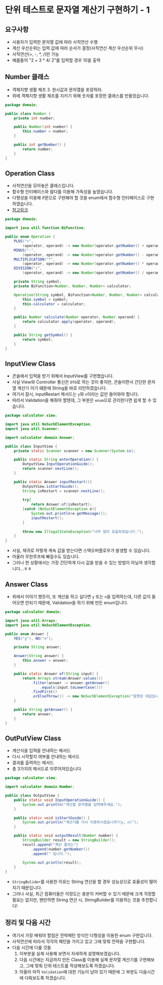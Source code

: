 # 단위 테스트로 문자열 계산기 구현하기 - 1

## 요구사항
- 사용자가 입력한 문자열 값에 따라 사칙연산 수행
- 계산 우산순위는 입력 값에 따라 순서가 결정(사칙연산 계산 우선순위 무시)
- 사칙연산(+, -, *, /)만 가능
- 예를들어 "2 + 3 * 4/ 2"를 입력할 경우 10을 출력

## Number 클래스
- 객체지향 생활 체조 3. 원시값과 문자열을 포장하라.
- 위에 객체지향 생활 체조를 지키기 위해 숫자를 포장한 클래스를 만들었습니다.

````java
package domain;

public class Number {
	private int number;

	public Number(int number) {
		this.number = number;
	}

	public int getNumber() {
		return number;
	}
}
````

## Operation Class 
- 사칙연산을 모아놓은 클래스입니다.
- 함수형 인터페이스와 람다를 이용해 가독성을 높였습니다.
- 다형성을 이용해 if문으로 구현해야 할 것을 enum에서 함수형 인터페이스로 구현하였습니다.
- [참고링크](https://www.slipp.net/questions/566)

```java
package domain;

import java.util.function.BiFunction;

public enum Operation {
	PLUS("+",
		(operator, operand) -> new Number(operator.getNumber() + operand.getNumber())),
	MINUS("-",
		(operator, operand) -> new Number(operator.getNumber() - operand.getNumber())),
	MULTIPLICATION("*",
		(operator, operand) -> new Number(operator.getNumber() * operand.getNumber())),
	DIVISION("/",
		(operator, operand) -> new Number(operator.getNumber() / operand.getNumber()));

	private String symbol;
	private BiFunction<Number, Number, Number> calculator;

	Operation(String symbol, BiFunction<Number, Number, Number> calculator) {
		this.symbol = symbol;
		this.calculator = calculator;
	}

	public Number calculate(Number operator, Number operand) {
		return calculator.apply(operator, operand);
	}

	public String getSymbol() {
		return symbol;
	}
}
```

## InputView Class

- 콘솔에서 입력을 받기 위해서 InputView를 구현했습니다.
- 사실 View와 Controller 통신은 `DTO`로 하는 것이 좋지만, 콘솔이면서 간단한 문자열 계산기 이기 떄문에 String을 바로 리턴하겠습니다.
- 여기서 잠시, inputRestart 메서드는 `y`와 `n`이라는 값만 들어와야 합니다.
- 따라서 Validation을 해줘야 할텐데, 그 부분은 `enum`으로 관리한다면 쉽게 할 수 있습니다.

````java
package calculator.view;

import java.util.NoSuchElementException;
import java.util.Scanner;

import calculator.domain.Answer;

public class InputView {
    private static Scanner scanner = new Scanner(System.in);

    public static String enterOperation() {
        OutputView.InputOperationGuide();
        return scanner.nextLine();
    }

    public static Answer inputRestart(){
        OutputView.isStartGuide();
        String isRestart = scanner.nextLine();
        
        try{
            return Answer.of(isRestart);
        }catch (NoSuchElementException e){
            System.out.println(e.getMessage());
            inputRestart();
        }
        
        throw new IllegalStateException("너무 많이 호출하셨습니다.");
    }
}
````

- 사실, 재귀로 저렇게 계속 값을 받는다면 스택오버플로우가 발생할 수 있습니다.
- 아울러 무한루프에 빠질수도 있습니다.
- 그러나 현 상황에서는 가장 간단하게 다시 값을 받을 수 있는 방법이 아닐까 생각합니다...ㅎㅎ

## Answer Class
- 위에서 이야기 했듯이, 또 계산을 하고 싶다면 `y` 또는 `n`을 입력하는데, 다른 값이 들어오면 안되기 때문에, Validation을 하기 위해 만든 enum입니다.

````java
package calculator.domain;

import java.util.Arrays;
import java.util.NoSuchElementException;

public enum Answer {
    YES("y"), NO("n");

    private String answer;

    Answer(String answer) {
        this.answer = answer;
    }

    public static Answer of(String input) {
        return Arrays.stream(Answer.values())
            .filter(answer -> answer.getAnswer()
                .equals(input.toLowerCase()))
            .findFirst()
            .orElseThrow(() -> new NoSuchElementException("잘못된 대답입니다. y 또는 n을 입력해주세요."));
    }

    public String getAnswer() {
        return answer;
    }
}
````

## OutPutView Class
- 계산식을 입력을 안내하는 메서드
- 다시 시작할지 여부를 안내하는 메서드
- 결과를 출력하는 메서드
- 총 3가지의 메서드로 이루어져있습니다.

````java
package calculator.view;

import calculator.domain.Number;

public class OutputView {
    public static void InputOperationGuide() {
        System.out.println("계산할 문자열을 입력해주세요.");
    }

    public static void isStartGuide() {
        System.out.println("계산기를 다시 이용하시겠습니까?(y, n)");
    }

    public static void outputResult(Number number) {
        StringBuilder result = new StringBuilder();
        result.append("계산 결과는")
            .append(number.getNumber())
            .append(" 입니다.");
        
        System.out.println(result);
    }
}
````
- `StringBulider`를 사용한 이유는 String 연산을 할 경우 성능상으로 효율성이 떨어지기 때문입니다.
- 그러나 사실, 최근 컴퓨터들은 이정도는 충분히 커버할 수 있기 때문에 크게 걱정할 필요는 없지만, 왠만하면 String 연산 시, StringBulider를 이용하는 것을 추천합니다!

## 정리 및 다음 시간
- 여기서 가장 배워야 할점은 전략패턴 방식인 다형성을 이용한 enum 구현입니다.
- 사칙연산에 따라서 각각의 패턴을 가지고 있고 그에 맞춰 전략을 구현합니다.
- 다음 시간에 다룰 것들
    1. 이부분을 실제 사용해 보면서 자세하게 설명해보겠습니다.
    2. 다음 시간에는 지금까지 만든 Class를 이용해 실제 문자열 계산기를 구현해보고, 그에 맞춰 단위 테스트를 작성해보도록 하겠습니다.
    3. 아울러 아직 `Validation`에 대한 기능이 남아 있기 때문에 그 부분도 다음시간에 다뤄보도록 하겠습니다.

